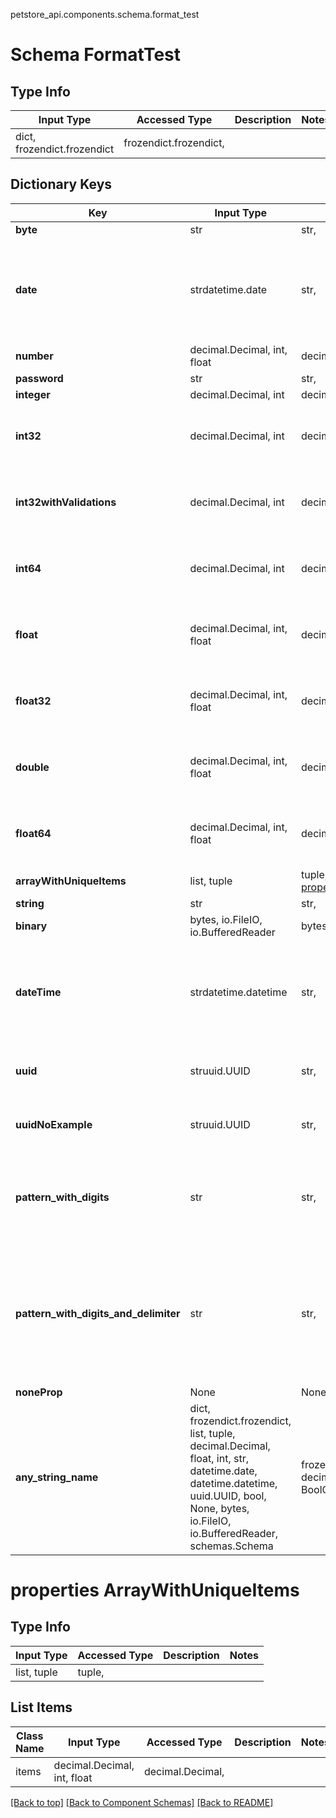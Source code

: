 petstore_api.components.schema.format_test
# Schema FormatTest

## Type Info
Input Type | Accessed Type | Description | Notes
------------ | ------------- | ------------- | -------------
dict, frozendict.frozendict | frozendict.frozendict,  |  |

## Dictionary Keys
Key | Input Type | Accessed Type | Description | Notes
------------ | ------------- | ------------- | ------------- | -------------
**byte** | str | str,  |  |
**date** | strdatetime.date | str,  |  | value must conform to RFC-3339 full-date YYYY-MM-DD
**number** | decimal.Decimal, int, float | decimal.Decimal,  |  |
**password** | str | str,  |  |
**integer** | decimal.Decimal, int | decimal.Decimal,  |  | [optional]
**int32** | decimal.Decimal, int | decimal.Decimal,  |  | [optional] value must be a 32 bit integer
**int32withValidations** | decimal.Decimal, int | decimal.Decimal,  |  | [optional] value must be a 32 bit integer
**int64** | decimal.Decimal, int | decimal.Decimal,  |  | [optional] value must be a 64 bit integer
**float** | decimal.Decimal, int, float | decimal.Decimal,  | this is a reserved python keyword | [optional] value must be a 32 bit float
**float32** | decimal.Decimal, int, float | decimal.Decimal,  |  | [optional] value must be a 32 bit float
**double** | decimal.Decimal, int, float | decimal.Decimal,  |  | [optional] value must be a 64 bit float
**float64** | decimal.Decimal, int, float | decimal.Decimal,  |  | [optional] value must be a 64 bit float
**arrayWithUniqueItems** | list, tuple | tuple, [properties.ArrayWithUniqueItems](#properties-arraywithuniqueitems) |  | [optional]
**string** | str | str,  |  | [optional]
**binary** | bytes, io.FileIO, io.BufferedReader | bytes, io.FileIO,  |  | [optional]
**dateTime** | strdatetime.datetime | str,  |  | [optional] value must conform to RFC-3339 date-time
**uuid** | struuid.UUID | str,  |  | [optional] value must be a uuid
**uuidNoExample** | struuid.UUID | str,  |  | [optional] value must be a uuid
**pattern_with_digits** | str | str,  | A string that is a 10 digit number. Can have leading zeros. | [optional]
**pattern_with_digits_and_delimiter** | str | str,  | A string starting with &#x27;image_&#x27; (case insensitive) and one to three digits following i.e. Image_01. | [optional]
**noneProp** | None | NoneClass,  |  | [optional]
**any_string_name** | dict, frozendict.frozendict, list, tuple, decimal.Decimal, float, int, str, datetime.date, datetime.datetime, uuid.UUID, bool, None, bytes, io.FileIO, io.BufferedReader, schemas.Schema | frozendict.frozendict, tuple, decimal.Decimal, str, bytes, BoolClass, NoneClass, FileIO | any string name can be used but the value must be the correct type | [optional]

# properties ArrayWithUniqueItems

## Type Info
Input Type | Accessed Type | Description | Notes
------------ | ------------- | ------------- | -------------
list, tuple | tuple,  |  |

## List Items
Class Name | Input Type | Accessed Type | Description | Notes
------------- | ------------- | ------------- | ------------- | -------------
items | decimal.Decimal, int, float | decimal.Decimal,  |  |

[[Back to top]](#top) [[Back to Component Schemas]](../../../README.md#Component-Schemas) [[Back to README]](../../../README.md)
